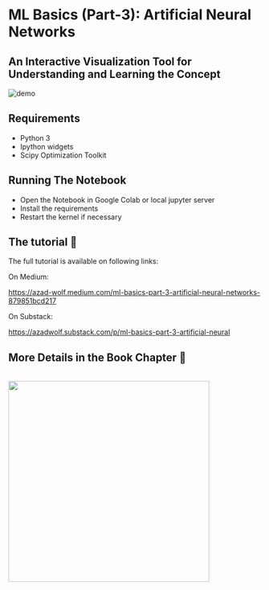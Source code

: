 # ML Basics (Part-3): Artificial Neural Networks
## An Interactive Visualization Tool for Understanding and Learning the Concept

![demo](ann.gif)

## Requirements

* Python 3
* Ipython widgets
* Scipy Optimization Toolkit

## Running The Notebook

* Open the Notebook in Google Colab or local jupyter server
* Install the requirements
* Restart the kernel if necessary 


## The tutorial 📃

The full tutorial is available on following links:

On Medium:

https://azad-wolf.medium.com/ml-basics-part-3-artificial-neural-networks-879851bcd217

On Substack:

https://azadwolf.substack.com/p/ml-basics-part-3-artificial-neural


## More Details in the Book Chapter 📃

<br/>
<a href=https://www.amazon.com/dp/B0BT4YBZQC><img src=https://camo.githubusercontent.com/717a75c965489f69be74022a99fdbb75e09984d6f1d2fc699c55f8f89a3fb886/68747470733a2f2f6d2e6d656469612d616d617a6f6e2e636f6d2f696d616765732f492f33316e6b4c4c486342364c2e6a7067 height=400></a>





